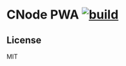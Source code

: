 # CNode PWA [![build](https://travis-ci.org/pd4d10/cnode-pwa.svg)](https://travis-ci.org/pd4d10/cnode-pwa)

## License

MIT
